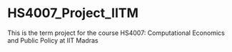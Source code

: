 # HS4007_Project_IITM
 This is the term project for the course HS4007: Computational Economics and Public Policy at IIT Madras
